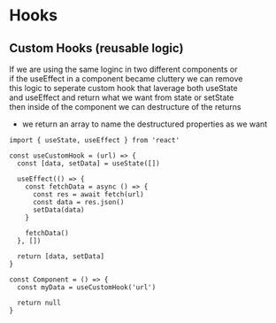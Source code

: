# Hooks

## Custom Hooks (reusable logic)

If we are using the same loginc in two different components or \
if the useEffect in a component became cluttery we can remove\
this logic to seperate custom hook that laverage both useState\
and useEffect and return what we want from state or setState\
then inside of the component we can destructure of the returns

- we return an array to name the destructured properties as we want

```
import { useState, useEffect } from 'react'

const useCustomHook = (url) => {
  const [data, setData] = useState([])

  useEffect(() => {
    const fetchData = async () => {
      const res = await fetch(url)
      const data = res.json()
      setData(data)
    }

    fetchData()
  }, [])

  return [data, setData]
}

const Component = () => {
  const myData = useCustomHook('url')

  return null
}
```
